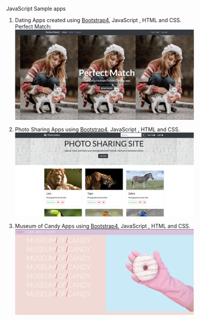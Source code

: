 JavaScript Sample apps 

1. Dating Apps created using [Bootstrap4](https://getbootstrap.com/docs/4.4/components/alerts/), JavaScript , HTML and CSS.
Perfect Match: 
![Perfect Match](dating-app/img/dating-app.png)

2. Photo Sharing Apps using [Bootstrap4](https://getbootstrap.com/docs/4.4/components/alerts/), JavaScript , HTML and CSS.
![Photo Sharing](photo-galary/images/photo-sharing.png)

3. Museum of Candy Apps using [Bootstrap4](https://getbootstrap.com/docs/4.4/components/alerts/), JavaScript , HTML and CSS.
![Museum Of candy](candy/imgs/museum-candy.png)